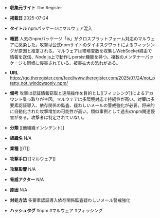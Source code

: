 - **収集元サイト**
The Register

- **掲載日**
2025-07-24

- **タイトル**
npmパッケージにマルウェア混入

- **概要**
人気のnpmパッケージ「is」がクロスプラットフォーム対応のマルウェアに感染した。攻撃は公式npmサイトのタイポスクワットによるフィッシングが原因と推定される。マルウェアは環境変数を収集しWebSocket経由で情報を送信、Node.js上で動作しpersist機能を持つ。複数のメンテナーパッケージも同様に侵害されている。被害拡大の恐れがある。

- **URL**
https://go.theregister.com/feed/www.theregister.com/2025/07/24/not_pretty_not_windowsonly_npm/

- **備考**
攻撃は認証情報窃取と遠隔操作を目的とし[[フィッシング]]によるアカウント乗っ取りが主因。マルウェアは多環境対応で持続性が高い。対策は多要素認証導入、依存関係の監査、疑わしいメールの警戒強化が必要。将来的に自動化された攻撃増加の可能性が高い。類似事例として過去のnpm関連侵害がある。攻撃者は特定されていない。

- **分類**
[[他組織インシデント]]

- **組織名**
N/A

- **業種**
[[IT]]

- **攻撃手口**
[[マルウェア]]

- **攻撃影響**
N/A

- **脅威アクター**
N/A

- **原因**
N/A

- **対処方法**
多要素認証導入依存関係監査疑わしいメール警戒強化

- **ハッシュタグ**
#npm #マルウェア #フィッシング
